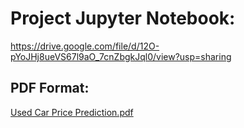 # Project Jupyter Notebook:
https://drive.google.com/file/d/12O-pYoJHj8ueVS67l9aO_7cnZbgkJql0/view?usp=sharing

## PDF Format:
[Used Car Price Prediction.pdf](https://github.com/user-attachments/files/18479694/Used.Car.Price.Prediction.pdf)
